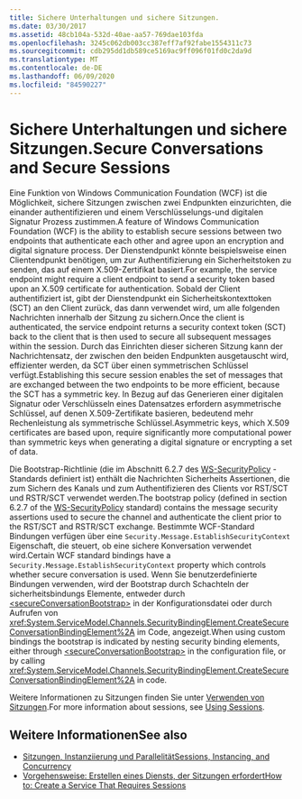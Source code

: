 ```yaml
---
title: Sichere Unterhaltungen und sichere Sitzungen.
ms.date: 03/30/2017
ms.assetid: 48cb104a-532d-40ae-aa57-769dae103fda
ms.openlocfilehash: 3245c062db003cc387eff7af92fabe1554311c73
ms.sourcegitcommit: cdb295dd1db589ce5169ac9ff096f01fd0c2da9d
ms.translationtype: MT
ms.contentlocale: de-DE
ms.lasthandoff: 06/09/2020
ms.locfileid: "84590227"
---
```

# <a name="secure-conversations-and-secure-sessions"></a><span data-ttu-id="bfa5a-102">Sichere Unterhaltungen und sichere Sitzungen.</span><span class="sxs-lookup"><span data-stu-id="bfa5a-102">Secure Conversations and Secure Sessions</span></span>
<span data-ttu-id="bfa5a-103">Eine Funktion von Windows Communication Foundation (WCF) ist die Möglichkeit, sichere Sitzungen zwischen zwei Endpunkten einzurichten, die einander authentifizieren und einem Verschlüsselungs-und digitalen Signatur Prozess zustimmen.</span><span class="sxs-lookup"><span data-stu-id="bfa5a-103">A feature of Windows Communication Foundation (WCF) is the ability to establish secure sessions between two endpoints that authenticate each other and agree upon an encryption and digital signature process.</span></span> <span data-ttu-id="bfa5a-104">Der Dienstendpunkt könnte beispielsweise einen Clientendpunkt benötigen, um zur Authentifizierung ein Sicherheitstoken zu senden, das auf einem X.509-Zertifikat basiert.</span><span class="sxs-lookup"><span data-stu-id="bfa5a-104">For example, the service endpoint might require a client endpoint to send a security token based upon an X.509 certificate for authentication.</span></span> <span data-ttu-id="bfa5a-105">Sobald der Client authentifiziert ist, gibt der Dienstendpunkt ein Sicherheitskontexttoken (SCT) an den Client zurück, das dann verwendet wird, um alle folgenden Nachrichten innerhalb der Sitzung zu sichern.</span><span class="sxs-lookup"><span data-stu-id="bfa5a-105">Once the client is authenticated, the service endpoint returns a security context token (SCT) back to the client that is then used to secure all subsequent messages within the session.</span></span> <span data-ttu-id="bfa5a-106">Durch das Einrichten dieser sicheren Sitzung kann der Nachrichtensatz, der zwischen den beiden Endpunkten ausgetauscht wird, effizienter werden, da SCT über einen symmetrischen Schlüssel verfügt.</span><span class="sxs-lookup"><span data-stu-id="bfa5a-106">Establishing this secure session enables the set of messages that are exchanged between the two endpoints to be more efficient, because the SCT has a symmetric key.</span></span> <span data-ttu-id="bfa5a-107">In Bezug auf das Generieren einer digitalen Signatur oder Verschlüsseln eines Datensatzes erfordern asymmetrische Schlüssel, auf denen X.509-Zertifikate basieren, bedeutend mehr Rechenleistung als symmetrische Schlüssel.</span><span class="sxs-lookup"><span data-stu-id="bfa5a-107">Asymmetric keys, which X.509 certificates are based upon, require significantly more computational power than symmetric keys when generating a digital signature or encrypting a set of data.</span></span>  
  
 <span data-ttu-id="bfa5a-108">Die Bootstrap-Richtlinie (die im Abschnitt 6.2.7 des [WS-SecurityPolicy](https://docs.oasis-open.org/ws-sx/ws-securitypolicy/200702/ws-securitypolicy-1.2-spec-os.html) -Standards definiert ist) enthält die Nachrichten Sicherheits Assertionen, die zum Sichern des Kanals und zum Authentifizieren des Clients vor RST/SCT und RSTR/SCT verwendet werden.</span><span class="sxs-lookup"><span data-stu-id="bfa5a-108">The bootstrap policy (defined in section 6.2.7 of the [WS-SecurityPolicy](https://docs.oasis-open.org/ws-sx/ws-securitypolicy/200702/ws-securitypolicy-1.2-spec-os.html) standard) contains the message security assertions used to secure the channel and authenticate the client prior to the RST/SCT and RSTR/SCT exchange.</span></span> <span data-ttu-id="bfa5a-109">Bestimmte WCF-Standard Bindungen verfügen über eine `Security.Message.EstablishSecurityContext` Eigenschaft, die steuert, ob eine sichere Konversation verwendet wird.</span><span class="sxs-lookup"><span data-stu-id="bfa5a-109">Certain WCF standard bindings have a `Security.Message.EstablishSecurityContext` property which controls whether secure conversation is used.</span></span> <span data-ttu-id="bfa5a-110">Wenn Sie benutzerdefinierte Bindungen verwenden, wird der Bootstrap durch Schachteln der sicherheitsbindungs Elemente, entweder durch [\<secureConversationBootstrap>](../../configure-apps/file-schema/wcf/secureconversationbootstrap.md) in der Konfigurationsdatei oder durch Aufrufen von <xref:System.ServiceModel.Channels.SecurityBindingElement.CreateSecureConversationBindingElement%2A> im Code, angezeigt.</span><span class="sxs-lookup"><span data-stu-id="bfa5a-110">When using custom bindings the bootstrap is indicated by nesting security binding elements, either through [\<secureConversationBootstrap>](../../configure-apps/file-schema/wcf/secureconversationbootstrap.md) in the configuration file, or by calling <xref:System.ServiceModel.Channels.SecurityBindingElement.CreateSecureConversationBindingElement%2A> in code.</span></span>  
  
 <span data-ttu-id="bfa5a-111">Weitere Informationen zu Sitzungen finden Sie unter [Verwenden von Sitzungen](../using-sessions.md).</span><span class="sxs-lookup"><span data-stu-id="bfa5a-111">For more information about sessions, see [Using Sessions](../using-sessions.md).</span></span>  
  
## <a name="see-also"></a><span data-ttu-id="bfa5a-112">Weitere Informationen</span><span class="sxs-lookup"><span data-stu-id="bfa5a-112">See also</span></span>

- [<span data-ttu-id="bfa5a-113">Sitzungen, Instanziierung und Parallelität</span><span class="sxs-lookup"><span data-stu-id="bfa5a-113">Sessions, Instancing, and Concurrency</span></span>](sessions-instancing-and-concurrency.md)
- [<span data-ttu-id="bfa5a-114">Vorgehensweise: Erstellen eines Diensts, der Sitzungen erfordert</span><span class="sxs-lookup"><span data-stu-id="bfa5a-114">How to: Create a Service That Requires Sessions</span></span>](how-to-create-a-service-that-requires-sessions.md)
